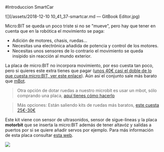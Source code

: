 #Introduccion SmartCar

![](/assets/2018-12-10 10_41_37-smartcar.md — GitBook Editor.jpg)

Micro:BIT se queda un poco triste si no se "mueve", pero hay que tener en cuenta que en la robótica el movimiento se paga:

* Adición de motores, chasis, ruedas...
* Necesitas una electrónica añadida de potencia y control de los motores.
* Necesitas unos sensores de lo contrario el movimiento se queda insípido sin reacción al mundo exterior.

La placa de micro:BIT no incorpora movimiento, por eso cuesta tan poco, pero si quieres este extra tienes que pagar ([unos 40€ casi el doble de lo que cuesta micro:BIT, ver este enlace](http://robotopia.es/kits-educativos/95-smart-car-para-microbit.html)). Aún así el conjunto sale más barato que [mBot](https://catedu.gitbooks.io/robotica-educativa-con-mbot/content/).

>Otra opción de dotar ruedas a nuestro microbit es usar un mbot, sólo comprando una placa, [aquí tienes cómo hacerlo](https://juegosrobotica.es/podcast-034/)

>Más opciones: Están saliendo kits de ruedas más baratos, [este cuesta 25€-30€](https://es.aliexpress.com/item/DFRobot-Micro-Maqueen-micro-un-poco-de-programaci-n-gr-fica-Robot-plataforma-m-vil-de/32917205340.html?spm=a2g0s.8937460.0.0.21192e0e9hiUx0)

Este kit viene con sensor de ultrasonidos, sensor de sigue-lineas y la placa **motorbit** que se inserta la micro:BIT además de tener altavóz y salidas a puertos por si se quiere añadir servos por ejemplo. Para más información de esta placa consultar [esta web](https://www.elecfreaks.com/learn-en/motor_bit_v16/).

![](http://robotopia.es/img/cms/smart-car-para-microbit-dimensiones.jpg)
